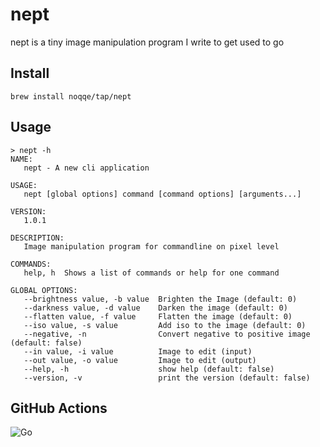 # nept

nept is a tiny image manipulation program I write to get used to go

## Install

    brew install noqqe/tap/nept

## Usage

```
> nept -h
NAME:
   nept - A new cli application

USAGE:
   nept [global options] command [command options] [arguments...]

VERSION:
   1.0.1

DESCRIPTION:
   Image manipulation program for commandline on pixel level

COMMANDS:
   help, h  Shows a list of commands or help for one command

GLOBAL OPTIONS:
   --brightness value, -b value  Brighten the Image (default: 0)
   --darkness value, -d value    Darken the image (default: 0)
   --flatten value, -f value     Flatten the image (default: 0)
   --iso value, -s value         Add iso to the image (default: 0)
   --negative, -n                Convert negative to positive image (default: false)
   --in value, -i value          Image to edit (input)
   --out value, -o value         Image to edit (output)
   --help, -h                    show help (default: false)
   --version, -v                 print the version (default: false)
```

## GitHub Actions

![Go](https://github.com/noqqe/nept/workflows/Go/badge.svg)
